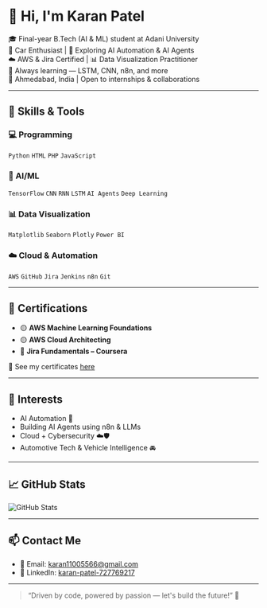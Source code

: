 # 👋 Hi, I'm Karan Patel

🎓 Final-year B.Tech (AI & ML) student at Adani University  
🚗 Car Enthusiast | 🤖 Exploring AI Automation & AI Agents  
☁️ AWS & Jira Certified | 📊 Data Visualization Practitioner  
🌱 Always learning — LSTM, CNN, n8n, and more  
📍 Ahmedabad, India | Open to internships & collaborations

---

## 🧠 Skills & Tools

### 💻 Programming
`Python` `HTML` `PHP` `JavaScript`

### 🧠 AI/ML
`TensorFlow` `CNN` `RNN` `LSTM` `AI Agents` `Deep Learning`

### 📊 Data Visualization
`Matplotlib` `Seaborn` `Plotly` `Power BI`

### ☁️ Cloud & Automation
`AWS` `GitHub` `Jira` `Jenkins` `n8n` `Git`

---

## 📜 Certifications

- 🟡 **AWS Machine Learning Foundations**
- 🟡 **AWS Cloud Architecting**
- 🔵 **Jira Fundamentals – Coursera**

📂 See my certificates [here](https://github.com/Karanpatel3114/CERTIFICATES)

---

## 🚀 Interests

- AI Automation 🤖
- Building AI Agents using n8n & LLMs  
- Cloud + Cybersecurity ☁️🛡  
- Automotive Tech & Vehicle Intelligence 🚘  

---

## 📈 GitHub Stats

![GitHub Stats](https://github-readme-stats.vercel.app/api?username=Karanpatel3114&show_icons=true&theme=tokyonight)

---

## 📫 Contact Me

- 📧 Email: karan11005566@gmail.com  
- 🔗 LinkedIn: [karan-patel-727769217](https://www.linkedin.com/in/karan-patel-727769217/)

---

> “Driven by code, powered by passion — let's build the future!” 🚀
